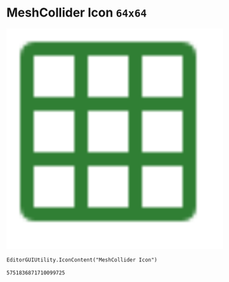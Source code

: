 # MeshCollider Icon `64x64`
<img src="/img/MeshCollider%20Icon.png" width=512 height=512>

``` CSharp
EditorGUIUtility.IconContent("MeshCollider Icon")
```
```
5751836871710099725
```
